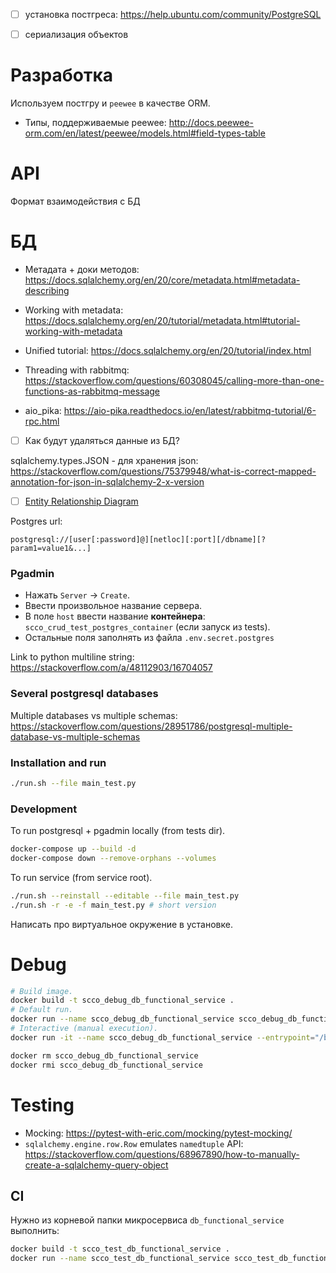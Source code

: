 - [ ] установка постгреса: https://help.ubuntu.com/community/PostgreSQL
- [ ] сериализация объектов




# Разработка

Используем постгру и `peewee` в качестве ORM.

- Типы, поддерживаемые peewee: http://docs.peewee-orm.com/en/latest/peewee/models.html#field-types-table

# API

Формат взаимодействия с БД

# БД

* Метадата + доки методов: https://docs.sqlalchemy.org/en/20/core/metadata.html#metadata-describing

* Working with metadata: https://docs.sqlalchemy.org/en/20/tutorial/metadata.html#tutorial-working-with-metadata

* Unified tutorial: https://docs.sqlalchemy.org/en/20/tutorial/index.html

* Threading with rabbitmq: https://stackoverflow.com/questions/60308045/calling-more-than-one-functions-as-rabbitmq-message

* aio_pika: https://aio-pika.readthedocs.io/en/latest/rabbitmq-tutorial/6-rpc.html

- [ ] Как будут удаляться данные из БД?

sqlalchemy.types.JSON - для хранения json: https://stackoverflow.com/questions/75379948/what-is-correct-mapped-annotation-for-json-in-sqlalchemy-2-x-version

- [ ] [Entity Relationship Diagram](https://miro.com/app/board/uXjVKZsS6Io=/)

Postgres url:
```text
postgresql://[user[:password]@][netloc][:port][/dbname][?param1=value1&...]
```

### Pgadmin

* Нажать `Server` -> `Create`.
* Ввести произвольное название сервера.
* В поле `host` ввести название **контейнера**: `scco_crud_test_postgres_container` (если запуск из tests).
* Остальные поля заполнять из файла `.env.secret.postgres`

Link to python multiline string: https://stackoverflow.com/a/48112903/16704057

### Several postgresql databases

Multiple databases vs multiple schemas: https://stackoverflow.com/questions/28951786/postgresql-multiple-database-vs-multiple-schemas

### Installation and run
```bash
./run.sh --file main_test.py
```

### Development

To run postgresql + pgadmin locally (from tests dir).
```bash
docker-compose up --build -d
docker-compose down --remove-orphans --volumes

```


To run service (from service root).
```bash
./run.sh --reinstall --editable --file main_test.py
./run.sh -r -e -f main_test.py # short version
```

Написать про виртуальное окружение в установке.

# Debug

```bash
# Build image.
docker build -t scco_debug_db_functional_service .
# Default run.
docker run --name scco_debug_db_functional_service scco_debug_db_functional_service
# Interactive (manual execution).
docker run -it --name scco_debug_db_functional_service --entrypoint="/bin/bash" scco_debug_db_functional_service

docker rm scco_debug_db_functional_service
docker rmi scco_debug_db_functional_service
```

# Testing
* Mocking: https://pytest-with-eric.com/mocking/pytest-mocking/
* `sqlalchemy.engine.row.Row` emulates `namedtuple` API: https://stackoverflow.com/questions/68967890/how-to-manually-create-a-sqlalchemy-query-object

## CI
Нужно из корневой папки микросервиса `db_functional_service` выполнить:
```bash
docker build -t scco_test_db_functional_service .
docker run --name scco_test_db_functional_service scco_test_db_functional_service pytest
```